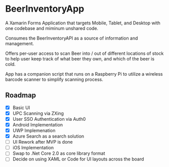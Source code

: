 # BeerInventoryApp

A Xamarin Forms Application that targets Mobile, Tablet, and Desktop with one codebase and miminum unshared code.

Consumes the BeerInventoryAPI as a source of information and management.

Offers per-user access to scan Beer into / out of different locations of stock to help user keep track of what beer they own, and which of the beer is cold.

App has a companion script that runs on a Raspberry Pi to utilize a wireless barcode scanner to simplify scanning process.

## Roadmap

- [X] Basic UI
- [X] UPC Scanning via ZXing
- [X] User SSO Authentication via Auth0
- [X] Android Implementation
- [X] UWP Implemenation
- [X] Azure Search as a search solution
- [ ] UI Rework after MVP is done
- [ ] iOS Implementation
- [ ] Swap to .Net Core 2.0 as core library format
- [ ] Decide on using XAML or Code for UI layouts across the board
